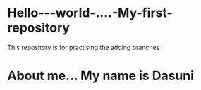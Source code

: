 # Hello---world-....-My-first-repository
This repository is for practising the adding branches

# About me...  My name is Dasuni
